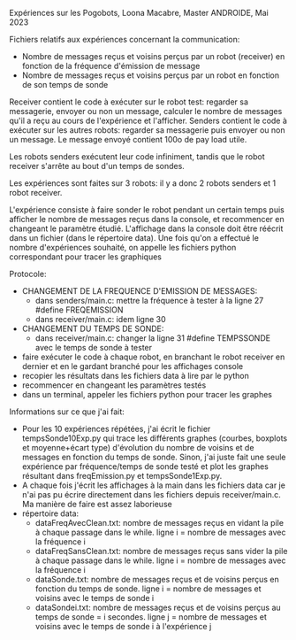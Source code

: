 Expériences sur les Pogobots, Loona Macabre, Master ANDROIDE, Mai 2023

Fichiers relatifs aux expériences concernant la communication:
- Nombre de messages reçus et voisins perçus par un robot (receiver) en fonction de la fréquence d'émission de message
- Nombre de messages reçus et voisins perçus par un robot en fonction de son temps de sonde

Receiver contient le code à exécuter sur le robot test: regarder sa messagerie, envoyer ou non un message, calculer le nombre de messages qu'il a reçu au cours de l'expérience et l'afficher. 
Senders contient le code à exécuter sur les autres robots: regarder sa messagerie puis envoyer ou non un message.
Le message envoyé contient 100o de pay load utile.

Les robots senders exécutent leur code infiniment, tandis que le robot receiver s'arrête au bout d'un temps de sondes.

Les expériences sont faites sur 3 robots: il y a donc 2 robots senders et 1 robot receiver.

L'expérience consiste à faire sonder le robot pendant un certain temps puis afficher le nombre de messages reçus dans la console, et recommencer en changeant le paramètre étudié. L'affichage dans la console doit être réécrit dans un fichier (dans le répertoire data). Une fois qu'on a effectué le nombre d'expériences souhaité, on appelle les fichiers python correspondant pour tracer les graphiques

Protocole:
- CHANGEMENT DE LA FREQUENCE D'EMISSION DE MESSAGES:
    - dans senders/main.c: mettre la fréquence à tester à la ligne 27 #define FREQEMISSION
    - dans receiver/main.c: idem ligne 30
- CHANGEMENT DU TEMPS DE SONDE:
    - dans receiver/main.c: changer la ligne 31 #define TEMPSSONDE avec le temps de sonde à tester
- faire exécuter le code à chaque robot, en branchant le robot receiver en dernier et en le gardant branché pour les affichages console
- recopier les résultats dans les fichiers data à lire par le python
- recommencer en changeant les paramètres testés
- dans un terminal, appeler les fichiers python pour tracer les graphes

Informations sur ce que j'ai fait: 
- Pour les 10 expériences répétées, j'ai écrit le fichier tempsSonde10Exp.py qui trace les différents graphes (courbes, boxplots et moyenne+écart type) d'évolution du nombre de voisins et de messages en fonction du temps de sonde. Sinon, j'ai juste fait une seule expérience par fréquence/temps de sonde testé et plot les graphes résultant dans freqEmission.py et tempsSonde1Exp.py.
- A chaque fois j'écrit les affichages à la main dans les fichiers data car je n'ai pas pu écrire directement dans les fichiers depuis receiver/main.c. Ma manière de faire est assez laborieuse
- répertoire data:
    - dataFreqAvecClean.txt: nombre de messages reçus en vidant la pile à chaque passage dans le while. ligne i = nombre de messages avec la fréquence i
    - dataFreqSansClean.txt: nombre de messages reçus sans vider la pile à chaque passage dans le while. ligne i = nombre de messages avec la fréquence i
    - dataSonde.txt: nombre de messages reçus et de voisins perçus en fonction du temps de sonde. ligne i = nombre de messages et voisins avec le temps de sonde i
    - dataSondei.txt: nombre de messages reçus et de voisins perçus au temps de sonde = i secondes. ligne j = nombre de messages et voisins avec le temps de sonde i à l'expérience j